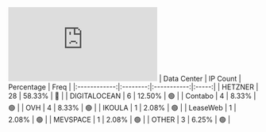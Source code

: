 ![Diagramm](https://github.com/obajay/StateSync-snapshots/blob/main/Projects/Realio/1/README.md)
| Data Center | IP Count | Percentage | Freq |
|:------------:|:--------:|:-----------:|:-----:|
| HETZNER | 28 | 58.33% | 🔴 |
| DIGITALOCEAN | 6 | 12.50% | 🟢 |
| Contabo | 4 | 8.33% | 🟢 |
| OVH | 4 | 8.33% | 🟢 |
| IKOULA | 1 | 2.08% | 🟢 |
| LeaseWeb | 1 | 2.08% | 🟢 |
| MEVSPACE | 1 | 2.08% | 🟢 |
| OTHER | 3 | 6.25% | 🟢 |